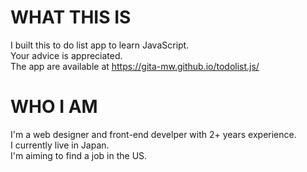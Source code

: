 # WHAT THIS IS
I built this to do list app to learn JavaScript.  
Your advice is appreciated.  
The app are available at https://gita-mw.github.io/todolist.js/

# WHO I AM
I'm a web designer and front-end develper with 2+ years experience.  
I currently live in Japan.  
I'm aiming to find a job in the US.

